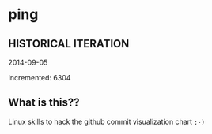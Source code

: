 # ping

## HISTORICAL ITERATION
2014-09-05

Incremented: 6304

## What is this?? 
Linux skills to hack the github commit visualization chart `;-)`
